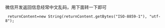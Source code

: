微信开发返回信息经常中文乱码，用下面转一下即可

     returnContent=new String(returnContent.getBytes("ISO-8859-1"), "utf-8");